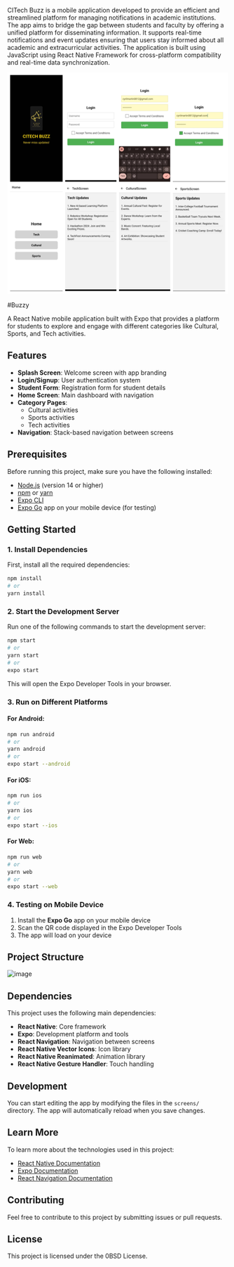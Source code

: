 <!--

-->


CITech Buzz is a mobile application developed to provide an efficient and streamlined platform for managing notifications in academic institutions.
The app aims to bridge the gap between students and faculty by offering a unified platform for disseminating information.
It supports real-time notifications and event updates ensuring that users stay informed about all academic and extracurricular activities.
The application is built using JavaScript using React Native Framework for cross-platform compatibility and real-time data synchronization.

<!--

 ![splash-screen](https://github.com/user-attachments/assets/e989c799-6816-432c-b7ea-95e79ad019b7) 
 ![login-page](https://github.com/user-attachments/assets/7c16ff1d-8c9d-4f94-bc32-7ab25005259a) 
 ![login-page-1](https://github.com/user-attachments/assets/eebb04fb-6004-496c-bcb6-2f06ea9c5e99) 
 ![home-page](https://github.com/user-attachments/assets/747861c3-5969-4b0a-91c3-7cecb1ddbc60) 
 ![tech-screen](https://github.com/user-attachments/assets/387049c3-d7b5-427e-8e3b-d23dba74f6ce) 
 ![cultural-screen](https://github.com/user-attachments/assets/685c0c72-c569-4db7-a397-ba0478da759f) 
 ![sports-screen](https://github.com/user-attachments/assets/f3e00597-f166-41cc-9656-09345ee40b64) 

-->
![collage-of-screens](https://github.com/cyrilmartin08/Buzzy/blob/main/DoneWithIt/assets/Student%20vieww/collage-of-screens.jpg)

#Buzzy 

A React Native mobile application built with Expo that provides a platform for students to explore and engage with different categories like Cultural, Sports, and Tech activities.

## Features

- **Splash Screen**: Welcome screen with app branding
- **Login/Signup**: User authentication system
- **Student Form**: Registration form for student details
- **Home Screen**: Main dashboard with navigation
- **Category Pages**: 
  - Cultural activities
  - Sports activities  
  - Tech activities
- **Navigation**: Stack-based navigation between screens

## Prerequisites

Before running this project, make sure you have the following installed:

- [Node.js](https://nodejs.org/) (version 14 or higher)
- [npm](https://www.npmjs.com/) or [yarn](https://yarnpkg.com/)
- [Expo CLI](https://docs.expo.dev/get-started/installation/)
- [Expo Go](https://expo.dev/client) app on your mobile device (for testing)

## Getting Started

### 1. Install Dependencies

First, install all the required dependencies:

```bash
npm install
# or
yarn install
```

### 2. Start the Development Server

Run one of the following commands to start the development server:

```bash
npm start
# or
yarn start
# or
expo start
```

This will open the Expo Developer Tools in your browser.

### 3. Run on Different Platforms

#### For Android:
```bash
npm run android
# or
yarn android
# or
expo start --android
```

#### For iOS:
```bash
npm run ios
# or
yarn ios
# or
expo start --ios
```

#### For Web:
```bash
npm run web
# or
yarn web
# or
expo start --web
```

### 4. Testing on Mobile Device

1. Install the **Expo Go** app on your mobile device
2. Scan the QR code displayed in the Expo Developer Tools
3. The app will load on your device

## Project Structure
<!--
DoneWithIt/
├── App.js # Main app component with navigation
├── index.js # Entry point
├── package.json # Dependencies and scripts
├── assets/ # Images and static assets
│   └── Student vieww/ # UI mockups and designs
├── screens/ # App screens
│   ├── SplashScreen.js # Welcome screen
│   ├── LoginPage.js # Authentication screen
│   ├── StudentForm.js # Student registration
│   ├── HomeScreen.js # Main dashboard
│   ├── CulturalPage.js # Cultural activities
│   ├── SportsPage.js # Sports activities
│   └── TechPage.js # Tech activities 
-->
<img width="648" height="709" alt="image" src="https://github.com/user-attachments/assets/6d5ef197-540f-4102-a34c-22887cc7545f" />


## Dependencies

This project uses the following main dependencies:

- **React Native**: Core framework
- **Expo**: Development platform and tools
- **React Navigation**: Navigation between screens
- **React Native Vector Icons**: Icon library
- **React Native Reanimated**: Animation library
- **React Native Gesture Handler**: Touch handling

## Development

You can start editing the app by modifying the files in the `screens/` directory. The app will automatically reload when you save changes.

## Learn More

To learn more about the technologies used in this project:

- [React Native Documentation](https://reactnative.dev/docs/getting-started)
- [Expo Documentation](https://docs.expo.dev/)
- [React Navigation Documentation](https://reactnavigation.org/docs/getting-started)

## Contributing

Feel free to contribute to this project by submitting issues or pull requests.

## License	

This project is licensed under the 0BSD License.

